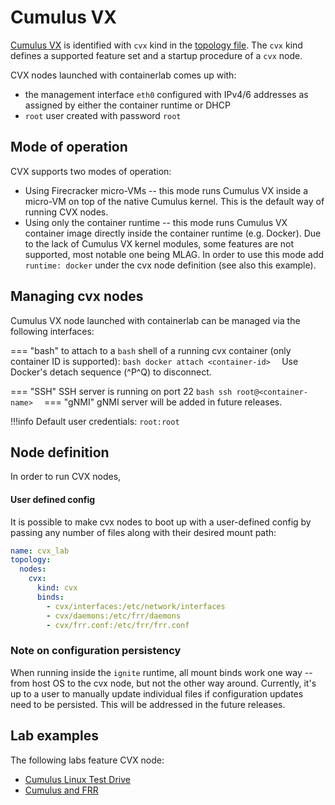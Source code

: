 # Cumulus VX

[Cumulus VX](https://docs.nvidia.com/networking-ethernet-software/cumulus-vx/) is identified with `cvx` kind in the [topology file](../topo-def-file.md). The `cvx` kind defines a supported feature set and a startup procedure of a `cvx` node.

CVX nodes launched with containerlab comes up with:

* the management interface `eth0` configured with IPv4/6 addresses as assigned by either the container runtime or DHCP
* `root` user created with password `root`

## Mode of operation

CVX supports two modes of operation:

* Using Firecracker micro-VMs -- this mode runs Cumulus VX inside a micro-VM on top of the native Cumulus kernel. This is the default way of running CVX nodes.
* Using only the container runtime -- this mode runs Cumulus VX container image directly inside the container runtime (e.g. Docker). Due to the lack of Cumulus VX kernel modules, some features are not supported, most notable one being MLAG. In order to use this mode add `runtime: docker` under the cvx node definition (see also this example).


## Managing cvx nodes
Cumulus VX node launched with containerlab can be managed via the following interfaces:

=== "bash"
    to attach to a `bash` shell of a running cvx container (only container ID is supported):
    ```bash
    docker attach <container-id> 
    ```
    Use Docker's detach sequence (^P^Q) to disconnect.

=== "SSH"
    SSH server is running on port 22
    ```bash
    ssh root@<container-name> 
    ```
=== "gNMI"
    gNMI server will be added in future releases.
    

!!!info
    Default user credentials: `root:root`

## Node definition
In order to run CVX nodes, 


#### User defined config
It is possible to make cvx nodes to boot up with a user-defined config by passing any number of files along with their desired mount path:

```yaml
name: cvx_lab
topology:
  nodes:
    cvx:
      kind: cvx
      binds:
        - cvx/interfaces:/etc/network/interfaces
        - cvx/daemons:/etc/frr/daemons
        - cvx/frr.conf:/etc/frr/frr.conf
```



### Note on configuration persistency

When running inside the `ignite` runtime, all mount binds work one way -- from host OS to the cvx node, but not the other way around. Currently, it's up to a user to manually update individual files if configuration updates need to be persisted.
This will be addressed in the future releases.


## Lab examples
The following labs feature CVX node:

- [Cumulus Linux Test Drive](../../lab-examples/cvx03.md)
- [Cumulus and FRR](../../lab-examples/cvx01.md)
